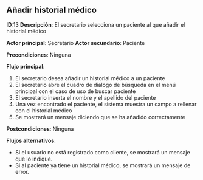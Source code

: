## Añadir historial médico

**ID**:13 **Descripción**: El secretario selecciona un paciente al que añadir el historial médico  

**Actor principal**: Secretario
**Actor secundario**: Paciente

**Precondiciones**: Ninguna

**Flujo principal**:
1. El secretario desea añadir un historial médico a un paciente
2. El secretario abre el cuadro de diálogo de búsqueda en el menú principal con el caso de uso de buscar paciente
3. El secretario inserta el nombre y el apellido del paciente
4. Una vez encontrado el paciente, el sistema muestra un campo a rellenar con el historial médico
5. Se mostrará un mensaje diciendo que se ha añadido correctamente

**Postcondiciones**:  Ninguna

**Flujos alternativos**:
* Si el usuario no está registrado como cliente, se mostrará un mensaje que lo indique.
* Si al paciente ya tiene un historial médico, se mostrará un mensaje de error.
